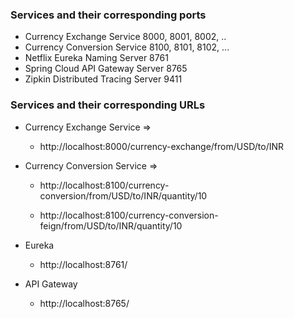 ### Services and their corresponding ports

- Currency Exchange Service 8000, 8001, 8002, ..
- Currency Conversion Service 8100, 8101, 8102, ...
- Netflix Eureka Naming Server 8761
- Spring Cloud API Gateway Server 8765
- Zipkin Distributed Tracing Server 9411

### Services and their corresponding URLs

- Currency Exchange Service =>

  - http://localhost:8000/currency-exchange/from/USD/to/INR

- Currency Conversion Service =>

  - http://localhost:8100/currency-conversion/from/USD/to/INR/quantity/10

  - http://localhost:8100/currency-conversion-feign/from/USD/to/INR/quantity/10

- Eureka

  - http://localhost:8761/

- API Gateway

  - http://localhost:8765/
